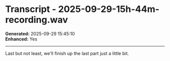 # Transcript - 2025-09-29-15h-44m-recording.wav

**Generated:** 2025-09-29 15:45:10  
**Enhanced:** Yes

---

Last but not least, we'll finish up the last part just a little bit.
